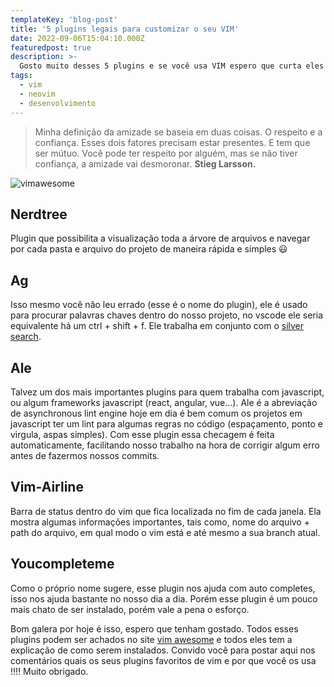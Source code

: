 ```yaml
---
templateKey: 'blog-post'
title: '5 plugins legais para customizar o seu VIM'
date: 2022-09-06T15:04:10.000Z
featuredpost: true
description: >-
  Gosto muito desses 5 plugins e se você usa VIM espero que curta eles também, pois vão te ajudar muito.
tags:
  - vim
  - neovim
  - desenvolvimento
---
```


>Minha definição da amizade se baseia em duas coisas. O respeito e a confiança. Esses dois fatores precisam estar presentes. E tem que ser mútuo. Você pode ter respeito por alguém, mas se não tiver confiança, a amizade vai desmoronar. **Stieg Larsson.**

![vimawesome](https://vimawesome.com/static/img/og.png)

## Nerdtree

Plugin que possibilita a visualização toda a árvore de arquivos e navegar por cada pasta e arquivo do projeto de maneira rápida e simples 😃

## Ag
Isso mesmo você não leu errado (esse é o nome do plugin), ele é usado para procurar palavras chaves dentro do nosso projeto, no vscode ele seria equivalente há um ctrl + shift + f. Ele trabalha em conjunto com o [silver search](https://github.com/ggreer/the_silver_searcher).

## Ale
Talvez um dos mais importantes plugins para quem trabalha com javascript, ou algum frameworks javascript (react, angular, vue…). Ale é a abreviação de asynchronous lint engine hoje em dia é bem comum os projetos em javascript ter um lint para algumas regras no código (espaçamento, ponto e virgula, aspas simples). Com esse plugin essa checagem é feita automaticamente, facilitando nosso trabalho na hora de corrigir algum erro antes de fazermos nossos commits.

## Vim-Airline
Barra de status dentro do vim que fica localizada no fim de cada janela. Ela mostra algumas informações importantes, tais como, nome do arquivo + path do arquivo, em qual modo o vim está e até mesmo a sua branch atual.

## Youcompleteme
Como o próprio nome sugere, esse plugin nos ajuda com auto completes, isso nos ajuda bastante no nosso dia a dia. Porém esse plugin é um pouco mais chato de ser instalado, porém vale a pena o esforço.

Bom galera por hoje é isso, espero que tenham gostado. Todos esses plugins podem ser achados no site [vim awesome](https://vimawesome.com/) e todos eles tem a explicação de como serem instalados. Convido você para postar aqui nos comentários quais os seus plugins favoritos de vim e por que você os usa !!!! Muito obrigado.

